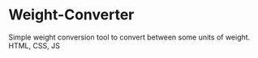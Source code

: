 # Weight-Converter
Simple weight conversion tool to convert between some units of weight.
HTML, CSS, JS
